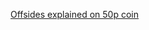 ---
layout: post
wordpress_id: 1395
wordpress_url: http://noesbueno.com/archives/1395
date: '2012-01-03 13:38:50 -0600'
date_gmt: '2012-01-03 18:38:50 -0600'
body: |
  <p><a href="http://www.whatevs.net/post/15226768276/perfect-decision-the-royal-mint-if-there-was">Offsides explained on 50p coin</a></p>
---